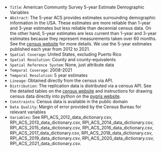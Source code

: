 - `Title`: American Community Survey 5-year Estimate Demographic Variables
- `Abstract`: The 5-year ACS provides estimates surrounding demographic information in the USA. These estimates are more reliable than 1-year and 3-year estimates but less reliable than decennial census data. On the other hand, 5-year estimates are less current than 1-year and 3-year estimates because they represent measurements taken over 60 months. See the [census website](https://www.census.gov/programs-surveys/acs/guidance/estimates.html) for more details. We use the 5-year estimates published each year from 2012 to 2021.
- `Spatial Coverage`: United States, excluding Puerto Rico
- `Spatial Resolution`: County and county-equivalents
- `Spatial Reference System`: None, just attribute data
- `Temporal Coverage`: 2008-2021
- `Temporal Resolution`: 5 year estimates
- `Lineage`: Obtained directly from the census via API.
- `Distribution`: The replication data is distributed via a census API. See the detailed tables on the [census website](https://www.census.gov/data/developers/data-sets/acs-5year/2012.html) and instructions for drawing census data directly into python on the [pygris website](https://walker-data.com/pygris/).
- `Constraints`: Census data is available in the public domain
- `Data Quality`: Margin of error provided by the Census Bureau for relevant variables
- `Variables`:  See RPl_ACS_2012_data_dictionary.csv, RPl_ACS_2013_data_dictionary.csv, RPl_ACS_2014_data_dictionary.csv, RPl_ACS_2015_data_dictionary.csv, RPl_ACS_2016_data_dictionary.csv, RPl_ACS_2017_data_dictionary.csv, RPl_ACS_2018_data_dictionary.csv, RPl_ACS_2019_data_dictionary.csv, RPl_ACS_2020_data_dictionary.csv, RPl_ACS_2021_data_dictionary.csv.
